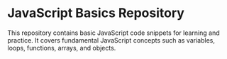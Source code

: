 # JavaScript Basics Repository

This repository contains basic JavaScript code snippets for learning and practice. It covers fundamental JavaScript concepts such as variables, loops, functions, arrays, and objects.
